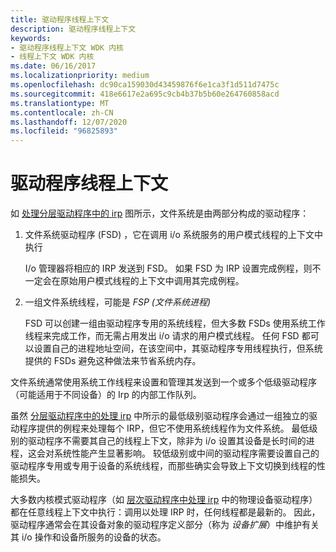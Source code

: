 ```yaml
---
title: 驱动程序线程上下文
description: 驱动程序线程上下文
keywords:
- 驱动程序线程上下文 WDK 内核
- 线程上下文 WDK 内核
ms.date: 06/16/2017
ms.localizationpriority: medium
ms.openlocfilehash: dc90ca159030d43459876f6e1ca3f1d511d7475c
ms.sourcegitcommit: 418e6617e2a695c9cb4b37b5b60e264760858acd
ms.translationtype: MT
ms.contentlocale: zh-CN
ms.lasthandoff: 12/07/2020
ms.locfileid: "96825893"
---
```

# <a name="driver-thread-context"></a>驱动程序线程上下文





如 [处理分层驱动程序中的 irp](example-i-o-request---the-details.md#ddk-example-i-o-request---the-details-kg) 图所示，文件系统是由两部分构成的驱动程序：

1.  文件系统驱动程序 (FSD) ，它在调用 i/o 系统服务的用户模式线程的上下文中执行

    I/o 管理器将相应的 IRP 发送到 FSD。 如果 FSD 为 IRP 设置完成例程，则不一定会在原始用户模式线程的上下文中调用其完成例程。

2.  一组文件系统线程，可能是 *FSP (文件系统进程)*

    FSD 可以创建一组由驱动程序专用的系统线程，但大多数 FSDs 使用系统工作线程来完成工作，而无需占用发出 i/o 请求的用户模式线程。 任何 FSD 都可以设置自己的进程地址空间，在该空间中，其驱动程序专用线程执行，但系统提供的 FSDs 避免这种做法来节省系统内存。

文件系统通常使用系统工作线程来设置和管理其发送到一个或多个低级驱动程序（可能适用于不同设备）的 Irp 的内部工作队列。

虽然 [分层驱动程序中的处理 irp](example-i-o-request---the-details.md#ddk-example-i-o-request---the-details-kg) 中所示的最低级别驱动程序会通过一组独立的驱动程序提供的例程来处理每个 IRP，但它不使用系统线程作为文件系统。 最低级别的驱动程序不需要其自己的线程上下文，除非为 i/o 设置其设备是长时间的进程，这会对系统性能产生显著影响。 较低级别或中间的驱动程序需要设置自己的驱动程序专用或专用于设备的系统线程，而那些确实会导致上下文切换到线程的性能损失。

大多数内核模式驱动程序（如 [层次驱动程序中处理 irp](example-i-o-request---the-details.md#ddk-example-i-o-request---the-details-kg) 中的物理设备驱动程序）都在任意线程上下文中执行：调用以处理 IRP 时，任何线程都是最新的。 因此，驱动程序通常会在其设备对象的驱动程序定义部分（称为 *设备扩展*）中维护有关其 i/o 操作和设备所服务的设备的状态。

 

 




